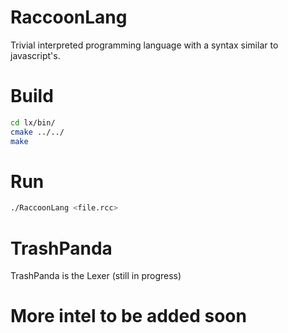 # RaccoonLang

Trivial interpreted programming language with a syntax similar to javascript's.

# Build

```bash
cd lx/bin/
cmake ../../
make
```

# Run

```bash
./RaccoonLang <file.rcc>
```

# TrashPanda

TrashPanda is the Lexer (still in progress)

# More intel to be added soon